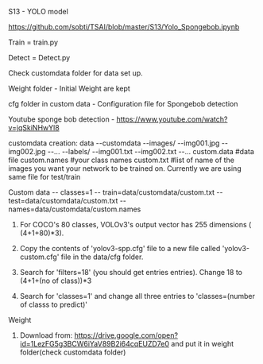 S13 - YOLO model

https://github.com/sobti/TSAI/blob/master/S13/Yolo_Spongebob.ipynb

Train = train.py

Detect = Detect.py

Check customdata folder for data set up.

Weight folder - Initial Weight are kept

cfg folder in custom data - Configuration file for Spongebob detection

Youtube sponge bob detection - https://www.youtube.com/watch?v=jqSkiNHwYl8

customdata creation:
data
--customdata
--images/
--img001.jpg
--img002.jpg
--... --labels/
--img001.txt
--img002.txt
--...
custom.data #data file
custom.names #your class names
custom.txt #list of name of the images you want your network to be trained on. Currently we are using same file for test/train

Custom data
-- classes=1
-- train=data/customdata/custom.txt
-- test=data/customdata/custom.txt
-- names=data/customdata/custom.names

1. For COCO's 80 classes, VOLOv3's output vector has 255 dimensions ( (4+1+80)*3).

2. Copy the contents of 'yolov3-spp.cfg' file to a new file called 'yolov3-custom.cfg' file in the data/cfg folder.

3. Search for 'filters=18' (you should get entries entries). Change 18 to (4+1+(no of class))*3

4. Search for 'classes=1' and change all three entries to 'classes=(number of classs to predict)'

Weight

1. Download from: https://drive.google.com/open?id=1LezFG5g3BCW6iYaV89B2i64cqEUZD7e0 and put it in weight folder(check customdata folder)
